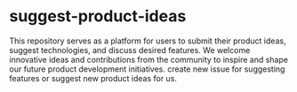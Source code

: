 # suggest-product-ideas
This repository serves as a platform for users to submit their product ideas, suggest technologies, and discuss desired features. We welcome innovative ideas and contributions from the community to inspire and shape our future product development initiatives.
create new issue for suggesting features or suggest new product ideas for us.
